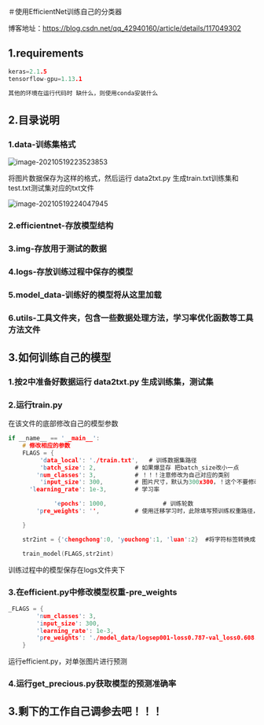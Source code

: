 ＃使用EfficientNet训练自己的分类器

博客地址：https://blog.csdn.net/qq_42940160/article/details/117049302


## 1.requirements

```c
keras=2.1.5
tensorflow-gpu=1.13.1
  
其他的环境在运行代码时 缺什么，则使用conda安装什么
```

## 2.目录说明

### 1.data-训练集格式

![image-20210519223523853](https://i.loli.net/2021/05/19/vXJAaibyTeugQ2O.png)

将图片数据保存为这样的格式，然后运行 data2txt.py 生成train.txt训练集和test.txt测试集对应的txt文件

![image-20210519224047945](https://i.loli.net/2021/05/19/lr4SALR7M3GiBKt.png)

### 2.efficientnet-存放模型结构

### 3.img-存放用于测试的数据

### 4.logs-存放训练过程中保存的模型

### 5.model_data-训练好的模型将从这里加载

### 6.utils-工具文件夹，包含一些数据处理方法，学习率优化函数等工具方法文件



## 3.如何训练自己的模型

### 1.按2中准备好数据运行 data2txt.py 生成训练集，测试集

### 2.运行train.py

在该文件的底部修改自己的模型参数

```c
if __name__ == '__main__':
    # 修改相应的参数
    FLAGS = {
         'data_local': './train.txt',   # 训练数据集路径
         'batch_size': 2,           # 如果爆显存 把batch_size改小一点
        'num_classes': 3,           # ！！！注意修改为自己对应的类别
         'input_size': 300,         # 图片尺寸，默认为300x300，！这个不要修改，不要修改，你改不明白！！！
      'learning_rate': 1e-3,        # 学习率

             'epochs': 1000,				# 训练轮数
        'pre_weights': '',          # 使用迁移学习时，此除填写预训练权重路径，存放在model_data路径下

    }

    str2int = {'chengchong':0, 'youchong':1, 'luan':2}  #将字符标签转换成 int 标签，方便模型训练，训练自己的模型时注意修改为自己的类别

    train_model(FLAGS,str2int)
```

训练过程中的模型保存在logs文件夹下

### 3.在efficient.py中修改模型权重-pre_weights

```c
_FLAGS = {
        'num_classes': 3,
        'input_size': 300,
        'learning_rate': 1e-3,
        'pre_weights': './model_data/logsep001-loss0.787-val_loss0.608.h5',  # 预训练权重路径
    }
```

运行efficient.py，对单张图片进行预测

### 4.运行get_precious.py获取模型的预测准确率



## 3.剩下的工作自己调参去吧！！！
